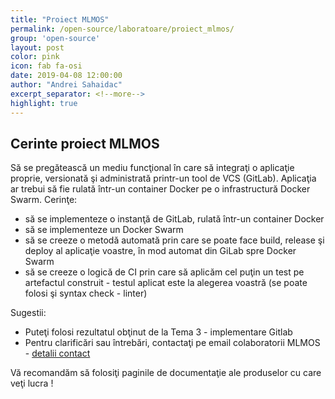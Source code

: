 ```yaml
---
title: "Proiect MLMOS"
permalink: /open-source/laboratoare/proiect_mlmos/
group: 'open-source'
layout: post
color: pink
icon: fab fa-osi
date: 2019-04-08 12:00:00
author: "Andrei Sahaidac"
excerpt_separator: <!--more-->
highlight: true
---
```


## Cerinte proiect MLMOS

Să se pregătească un mediu funcţional în care să integraţi o aplicaţie proprie, versionată şi administrată printr-un tool de VCS (GitLab). 
Aplicaţia ar trebui să fie rulată într-un container Docker pe o infrastructură Docker Swarm.
Cerinţe:
- să se implementeze o instanţă de GitLab, rulată într-un container Docker
- să se implementeze un Docker Swarm
- să se creeze o metodă automată prin care se poate face build, release şi deploy al aplicaţie voastre, în mod automat din GiLab spre Docker Swarm
- să se creeze o logică de CI prin care să aplicăm cel puţin un test pe artefactul construit - testul aplicat este la alegerea voastră (se poate folosi şi syntax check - linter)


Sugestii:
- Puteţi folosi rezultatul obţinut de la Tema 3 - implementare Gitlab
- Pentru clarificări sau întrebări, contactaţi pe email colaboratorii MLMOS - [detalii contact](https://courses.tss-yonder.com/echipa/)

Vă recomandăm să folosiţi paginile de documentaţie ale produselor cu care veţi lucra !

